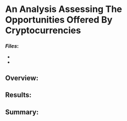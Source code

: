 # An Analysis Assessing The Opportunities Offered By Cryptocurrencies

### *Files*:
- [ ]( .ipynb)
- [ ]( .ipynb)

## **Overview**:


## **Results**:


## **Summary**:
